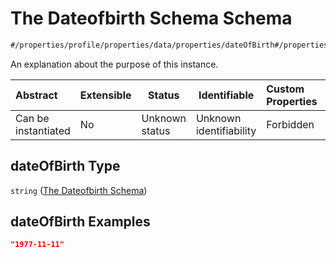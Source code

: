 # The Dateofbirth Schema Schema

```txt
#/properties/profile/properties/data/properties/dateOfBirth#/properties/profile/properties/data/properties/dateOfBirth
```

An explanation about the purpose of this instance.


| Abstract            | Extensible | Status         | Identifiable            | Custom Properties | Additional Properties | Access Restrictions | Defined In                                                                                       |
| :------------------ | ---------- | -------------- | ----------------------- | :---------------- | --------------------- | ------------------- | ------------------------------------------------------------------------------------------------ |
| Can be instantiated | No         | Unknown status | Unknown identifiability | Forbidden         | Allowed               | none                | [policy_transaction.schema.json\*](../out/policy_transaction.schema.json "open original schema") |

## dateOfBirth Type

`string` ([The Dateofbirth Schema](policy_transaction-properties-the-profile-schema-properties-the-data-schema-properties-the-dateofbirth-schema.md))

## dateOfBirth Examples

```json
"1977-11-11"
```
